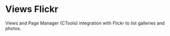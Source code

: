 # Views Flickr

Views and Page Manager (CTools) integration with Flickr to list galleries and photos.
